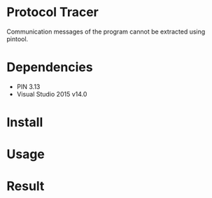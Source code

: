 # Protocol Tracer
Communication messages of the program cannot be extracted using pintool.
# Dependencies
- PIN 3.13
- Visual Studio 2015 v14.0
# Install
# Usage
# Result

